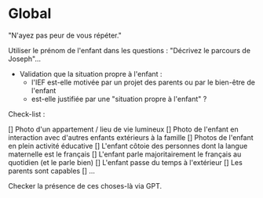 # Global

"N'ayez pas peur de vous répéter."

Utiliser le prénom de l'enfant dans les questions : "Décrivez le parcours de Joseph"...

- Validation que la situation propre à l'enfant :
  - l'IEF est-elle motivée par un projet des parents ou par le bien-être de l'enfant
  - est-elle justifiée par une "situation propre à l'enfant" ?
  
Check-list :

[] Photo d'un appartement / lieu de vie lumineux
[] Photo de l'enfant en interaction avec d'autres enfants extérieurs à la famille
[] Photos de l'enfant en plein activité éducative
[] L'enfant côtoie des personnes dont la langue maternelle est le français
[] L'enfant parle majoritairement le français au quotidien (et le parle bien)
[] L'enfant passe du temps à l'extérieur
[] Les parents sont capables
[] ...

Checker la présence de ces choses-là via GPT.

